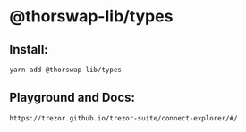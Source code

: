 # @thorswap-lib/types

## Install:

```bash
yarn add @thorswap-lib/types
```
## Playground and Docs:

`https://trezor.github.io/trezor-suite/connect-explorer/#/`
